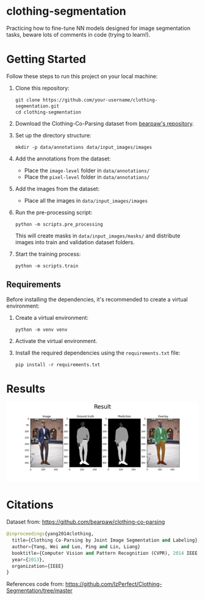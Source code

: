 # clothing-segmentation
Practicing how to fine-tune NN models designed for image segmentation tasks, beware lots of comments in code (trying to learn!).


# Getting Started

Follow these steps to run this project on your local machine:

1. Clone this repository:
   ```
   git clone https://github.com/your-username/clothing-segmentation.git
   cd clothing-segmentation
   ```

2. Download the Clothing-Co-Parsing dataset from [bearpaw's repository](https://github.com/bearpaw/clothing-co-parsing).

3. Set up the directory structure:
   ```
   mkdir -p data/annotations data/input_images/images
   ```

4. Add the annotations from the dataset:
   - Place the `image-level` folder in `data/annotations/`
   - Place the `pixel-level` folder in `data/annotations/`

5. Add the images from the dataset:
   - Place all the images in `data/input_images/images`

6. Run the pre-processing script:
   ```
   python -m scripts.pre_processing
   ```
   This will create masks in `data/input_images/masks/` and distribute images into train and validation dataset folders.

7. Start the training process:
   ```
   python -m scripts.train
   ```

## Requirements

Before installing the dependencies, it's recommended to create a virtual environment:

1. Create a virtual environment:
   ```
   python -m venv venv
   ```

2. Activate the virtual environment.

3. Install the required dependencies using the `requirements.txt` file:
   ```
   pip install -r requirements.txt
   ```

# Results

![alt text](resources/UNet/result.png)

# Citations
Dataset from: https://github.com/bearpaw/clothing-co-parsing
```python
@inproceedings{yang2014clothing,
  title={Clothing Co-Parsing by Joint Image Segmentation and Labeling},
  author={Yang, Wei and Luo, Ping and Lin, Liang}
  booktitle={Computer Vision and Pattern Recognition (CVPR), 2014 IEEE Conference on},
  year={2013},
  organization={IEEE}
}
```

References code from:
https://github.com/IzPerfect/Clothing-Segmentation/tree/master